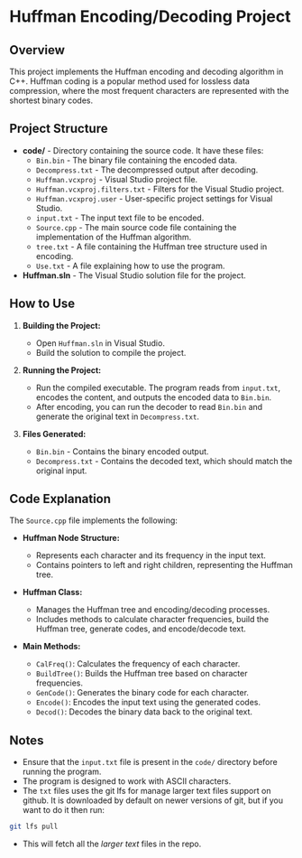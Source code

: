 # Huffman Encoding/Decoding Project

## Overview

This project implements the Huffman encoding and decoding algorithm in C++. Huffman coding is a popular method used for lossless data compression, where the most frequent characters are represented with the shortest binary codes.

## Project Structure

- **code/** - Directory containing the source code. It have these files:
  - `Bin.bin` - The binary file containing the encoded data.
  - `Decompress.txt` - The decompressed output after decoding.
  - `Huffman.vcxproj` - Visual Studio project file.
  - `Huffman.vcxproj.filters.txt` - Filters for the Visual Studio project.
  - `Huffman.vcxproj.user` - User-specific project settings for Visual Studio.
  - `input.txt` - The input text file to be encoded.
  - `Source.cpp` - The main source code file containing the implementation of the Huffman algorithm.
  - `tree.txt` - A file containing the Huffman tree structure used in encoding.
  - `Use.txt` - A file explaining how to use the program.
- **Huffman.sln** - The Visual Studio solution file for the project.

## How to Use

1. **Building the Project:**
   - Open `Huffman.sln` in Visual Studio.
   - Build the solution to compile the project.

2. **Running the Project:**
   - Run the compiled executable. The program reads from `input.txt`, encodes the content, and outputs the encoded data to `Bin.bin`.
   - After encoding, you can run the decoder to read `Bin.bin` and generate the original text in `Decompress.txt`.

3. **Files Generated:**
   - `Bin.bin` - Contains the binary encoded output.
   - `Decompress.txt` - Contains the decoded text, which should match the original input.

## Code Explanation

The `Source.cpp` file implements the following:

- **Huffman Node Structure:**
  - Represents each character and its frequency in the input text.
  - Contains pointers to left and right children, representing the Huffman tree.

- **Huffman Class:**
  - Manages the Huffman tree and encoding/decoding processes.
  - Includes methods to calculate character frequencies, build the Huffman tree, generate codes, and encode/decode text.

- **Main Methods:**
  - `CalFreq()`: Calculates the frequency of each character.
  - `BuildTree()`: Builds the Huffman tree based on character frequencies.
  - `GenCode()`: Generates the binary code for each character.
  - `Encode()`: Encodes the input text using the generated codes.
  - `Decod()`: Decodes the binary data back to the original text.

## Notes

- Ensure that the `input.txt` file is present in the `code/` directory before running the program.
- The program is designed to work with ASCII characters.
- The  `txt` files uses the git lfs for manage larger text files support on github. It is downloaded by default on newer versions of git, but if you want to do it then run:
```bash
git lfs pull
```
- This will fetch all the *larger text* files in the repo.